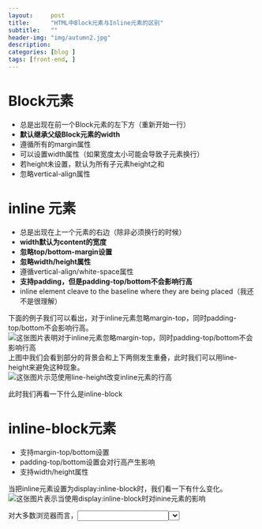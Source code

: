 ```yaml
---
layout:     post
title:      "HTML中Block元素与Inline元素的区别"
subtitle:   ""
header-img: "img/autumn2.jpg"
description: 
categories: [blog ]
tags: [front-end, ]
---
```




# Block元素

* 总是出现在前一个Block元素的左下方（重新开始一行）
* **默认继承父级Block元素的width**
* 遵循所有的margin属性
* 可以设置width属性（如果宽度太小可能会导致子元素换行）
* 若height未设置，默认为所有子元素height之和
* 忽略vertical-align属性

# inline 元素

* 总是出现在上一个元素的右边（除非必须换行的时候）
* **width默认为content的宽度**
* **忽略top/bottom-margin设置**
* **忽略width/height属性**
* 遵循vertical-align/white-space属性
* **支持padding，但是padding-top/bottom不会影响行高**
* inline element cleave to the baseline where they are being placed（我还不是很理解）

下面的例子我们可以看出，对于inline元素忽略margin-top，同时padding-top/bottom不会影响行高。  
![这张图片表明对于inline元素忽略margin-top，同时padding-top/bottom不会影响行高](https://github.com/tank0317/tank0317.github.io/blob/master/images/BlockVSInline/2.PNG?raw=true)
上图中我们会看到<span>部分的背景会和上下两侧发生重叠，此时我们可以用line-height来避免这种现象。  
![这张图片示范使用line-height改变inline元素的行高](https://github.com/tank0317/tank0317.github.io/blob/master/images/BlockVSInline/1.PNG?raw=true)  

此时我们再看一下什么是inline-block
# inline-block元素

* 支持margin-top/bottom设置
* padding-top/bottom设置会对行高产生影响
* 支持width/height属性

当把inline元素设置为display:inline-block时，我们看一下有什么变化。
![这张图片表示当使用display:inline-block时对inine元素的影响](https://github.com/tank0317/tank0317.github.io/blob/master/images/BlockVSInline/2.PNG?raw=true)   

对大多数浏览器而言，<img><botton><input><select>元素都默认是inline-block元素。